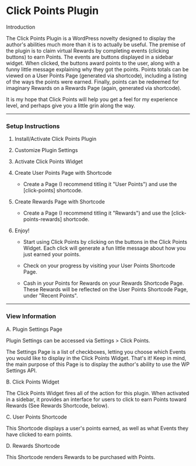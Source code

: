 # Click Points Plugin

Introduction

The Click Points Plugin is a WordPress novelty designed to display the author's abilities much more than it is to actually be useful.  The premise of the plugin is to claim virtual Rewards by completing events (clicking buttons) to earn Points.  The events are buttons displayed in a sidebar widget.  When clicked, the buttons award points to the user, along with a funny little message explaining why they got the points.  Points totals can be viewed on a User Points Page (generated via shortcode), including a listing of the ways the points were earned.  Finally, points can be redeemed for imaginary Rewards on a Rewards Page (again, generated via shortcode).  

It is my hope that Click Points will help you get a feel for my experience level, and perhaps give you a little grin along the way.

---

### Setup Instructions

1.  Install/Activate Click Points Plugin

2.  Customize Plugin Settings

3.  Activate Click Points Widget

4.  Create User Points Page with Shortcode

	* Create a Page (I recommend titling it "User Points") and use the [click-points] shortcode.

5.  Create Rewards Page with Shortcode

	* Create a Page (I recommend titling it "Rewards") and use the [click-points-rewards] shortcode.

6.  Enjoy!

	* Start using Click Points by clicking on the buttons in the Click Points Widget. Each click will generate a fun little message about how you just earned your points.  

	* Check on your progress by visiting your User Points Shortcode Page.

	* Cash in your Points for Rewards on your Rewards Shortcode Page.  These Rewards will be reflected on the User Points Shortcode Page, under "Recent Points". 

---

### View Information

A.  Plugin Settings Page

Plugin Settings can be accessed via Settings > Click Points.

The Settings Page is a list of checkboxes, letting you choose which Events you would like to display in the Click Points Widget. That's it!  Keep in mind, the main purpose of this Page is to display the author's ability to use the WP Settings API.

B.  Click Points Widget

The Click Points Widget fires all of the action for this plugin.  When activated in a sidebar, it provides an interface for users to click to earn Points toward Rewards (See Rewards Shortcode, below).

C.  User Points Shortcode
	
This Shortcode displays a user's points earned, as well as what Events they have clicked to earn points.  

D.  Rewards Shortcode

This Shortcode renders Rewards to be purchased with Points.  





